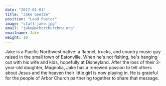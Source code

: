 ```yaml
---
date: "2017-01-01"
title: "Jake Goetze"
position: "Lead Pastor"
image: "staff-jake.jpg"
email: "jake@arborchurchnw.org"
emailname: Jake
weight: 10
---
```

Jake is a Pacific Northwest native: a flannel, trucks, and country music guy raised in the small town of Eatonville. When he's not fishing, he's hanging out with his wife and kids, hopefully at Disneyland. After the loss of their 3-year-old daughter, Magnolia, Jake has a renewed passion to tell others about Jesus and the heaven their little girl is now playing in. He is grateful for the people of Arbor Church partnering together to share that message.

